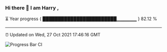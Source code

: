 ### Hi there 👋 I am Harry , 

⏳ Year progress { ████████████████████████▁▁▁▁▁▁ } 82.12 %

---

⏰ Updated on Wed, 27 Oct 2021 17:46:16 GMT

![Progress Bar CI](https://github.com/duykhang68/duykhang68/workflows/Progress%20Bar%20CI/badge.svg)
